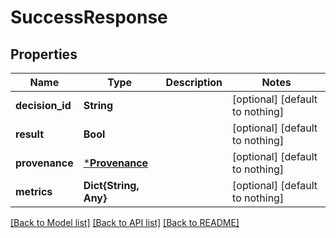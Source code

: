 # SuccessResponse


## Properties
Name | Type | Description | Notes
------------ | ------------- | ------------- | -------------
**decision_id** | **String** |  | [optional] [default to nothing]
**result** | **Bool** |  | [optional] [default to nothing]
**provenance** | [***Provenance**](Provenance.md) |  | [optional] [default to nothing]
**metrics** | **Dict{String, Any}** |  | [optional] [default to nothing]


[[Back to Model list]](../README.md#models) [[Back to API list]](../README.md#api-endpoints) [[Back to README]](../README.md)


